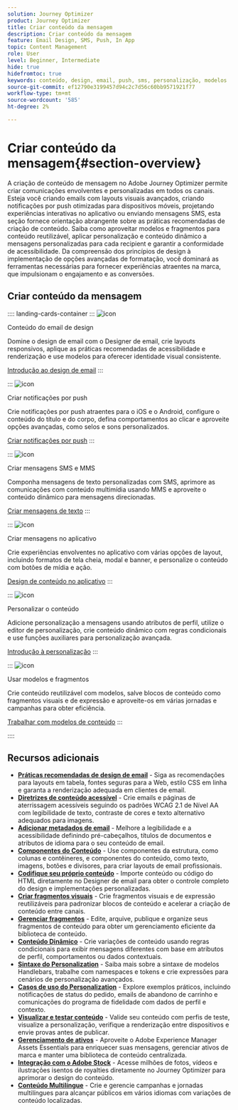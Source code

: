 ```yaml
---
solution: Journey Optimizer
product: Journey Optimizer
title: Criar conteúdo da mensagem
description: Criar conteúdo da mensagem
feature: Email Design, SMS, Push, In App
topic: Content Management
role: User
level: Beginner, Intermediate
hide: true
hidefromtoc: true
keywords: conteúdo, design, email, push, sms, personalização, modelos
source-git-commit: ef12790e3199457d94c2c7d56c60bb9571921f77
workflow-type: tm+mt
source-wordcount: '585'
ht-degree: 2%

---
```


# Criar conteúdo da mensagem{#section-overview}

A criação de conteúdo de mensagem no Adobe Journey Optimizer permite criar comunicações envolventes e personalizadas em todos os canais. Esteja você criando emails com layouts visuais avançados, criando notificações por push otimizadas para dispositivos móveis, projetando experiências interativas no aplicativo ou enviando mensagens SMS, esta seção fornece orientação abrangente sobre as práticas recomendadas de criação de conteúdo. Saiba como aproveitar modelos e fragmentos para conteúdo reutilizável, aplicar personalização e conteúdo dinâmico a mensagens personalizadas para cada recipient e garantir a conformidade de acessibilidade. Da compreensão dos princípios de design à implementação de opções avançadas de formatação, você dominará as ferramentas necessárias para fornecer experiências atraentes na marca, que impulsionam o engajamento e as conversões.

## Criar conteúdo da mensagem

:::: landing-cards-container
:::
![icon](https://cdn.experienceleague.adobe.com/icons/email.svg)

Conteúdo do email de design

Domine o design de email com o Designer de email, crie layouts responsivos, aplique as práticas recomendadas de acessibilidade e renderização e use modelos para oferecer identidade visual consistente.

[Introdução ao design de email](../email/get-started-email-design.md)
:::

:::
![icon](https://cdn.experienceleague.adobe.com/icons/mobile.svg)

Criar notificações por push

Crie notificações por push atraentes para o iOS e o Android, configure o conteúdo do título e do corpo, defina comportamentos ao clicar e aproveite opções avançadas, como selos e sons personalizados.

[Criar notificações por push](../push/design-push.md)
:::

:::
![icon](https://cdn.experienceleague.adobe.com/icons/chat.svg)

Criar mensagens SMS e MMS

Componha mensagens de texto personalizadas com SMS, aprimore as comunicações com conteúdo multimídia usando MMS e aproveite o conteúdo dinâmico para mensagens direcionadas.

[Criar mensagens de texto](../sms/create-sms.md)
:::

:::
![icon](https://cdn.experienceleague.adobe.com/icons/device-mobile.svg)

Criar mensagens no aplicativo

Crie experiências envolventes no aplicativo com várias opções de layout, incluindo formatos de tela cheia, modal e banner, e personalize o conteúdo com botões de mídia e ação.

[Design de conteúdo no aplicativo](../in-app/design-in-app.md)
:::

:::
![icon](https://cdn.experienceleague.adobe.com/icons/personalization.svg)

Personalizar o conteúdo

Adicione personalização a mensagens usando atributos de perfil, utilize o editor de personalização, crie conteúdo dinâmico com regras condicionais e use funções auxiliares para personalização avançada.

[Introdução à personalização](../personalization/personalize.md)
:::

:::
![icon](https://cdn.experienceleague.adobe.com/icons/duplicate.svg)

Usar modelos e fragmentos

Crie conteúdo reutilizável com modelos, salve blocos de conteúdo como fragmentos visuais e de expressão e aproveite-os em várias jornadas e campanhas para obter eficiência.

[Trabalhar com modelos de conteúdo](../content-management/use-content-templates.md)
:::

::::


## Recursos adicionais

- **[Práticas recomendadas de design de email](../email/get-started-email-design.md#best-practices)** - Siga as recomendações para layouts em tabela, fontes seguras para a Web, estilo CSS em linha e garanta a renderização adequada em clientes de email.
- **[Diretrizes de conteúdo acessível](../email/accessible-content.md)** - Crie emails e páginas de aterrissagem acessíveis seguindo os padrões WCAG 2.1 de Nível AA com legibilidade de texto, contraste de cores e texto alternativo adequados para imagens.
- **[Adicionar metadados de email](../email/email-metadata.md)** - Melhore a legibilidade e a acessibilidade definindo pré-cabeçalhos, títulos de documentos e atributos de idioma para o seu conteúdo de email.
- **[Componentes do Conteúdo](../email/content-components.md)** - Use componentes da estrutura, como colunas e contêineres, e componentes do conteúdo, como texto, imagens, botões e divisores, para criar layouts de email profissionais.
- **[Codifique seu próprio conteúdo](../email/code-content.md)** - Importe conteúdo ou código do HTML diretamente no Designer de email para obter o controle completo do design e implementações personalizadas.
- **[Criar fragmentos visuais](../content-management/create-fragments.md)** - Crie fragmentos visuais e de expressão reutilizáveis para padronizar blocos de conteúdo e acelerar a criação de conteúdo entre canais.
- **[Gerenciar fragmentos](../content-management/manage-fragments.md)** - Edite, arquive, publique e organize seus fragmentos de conteúdo para obter um gerenciamento eficiente da biblioteca de conteúdo.
- **[Conteúdo Dinâmico](../personalization/dynamic-content.md)** - Crie variações de conteúdo usando regras condicionais para exibir mensagens diferentes com base em atributos de perfil, comportamentos ou dados contextuais.
- **[Sintaxe do Personalization](../personalization/personalization-syntax.md)** - Saiba mais sobre a sintaxe de modelos Handlebars, trabalhe com namespaces e tokens e crie expressões para cenários de personalização avançados.
- **[Casos de uso do Personalization](../personalization/personalization-use-case.md)** - Explore exemplos práticos, incluindo notificações de status do pedido, emails de abandono de carrinho e comunicações do programa de fidelidade com dados de perfil e contexto.
- **[Visualizar e testar conteúdo](../content-management/preview-test.md)** - Valide seu conteúdo com perfis de teste, visualize a personalização, verifique a renderização entre dispositivos e envie provas antes de publicar.
- **[Gerenciamento de ativos](../integrations/assets.md)** - Aproveite o Adobe Experience Manager Assets Essentials para enriquecer suas mensagens, gerenciar ativos de marca e manter uma biblioteca de conteúdo centralizada.
- **[Integração com o Adobe Stock](../integrations/stock.md)** - Acesse milhões de fotos, vídeos e ilustrações isentos de royalties diretamente no Journey Optimizer para aprimorar o design do conteúdo.
- **[Conteúdo Multilíngue](../content-management/multilingual-gs.md)** - Crie e gerencie campanhas e jornadas multilíngues para alcançar públicos em vários idiomas com variações de conteúdo localizadas.

